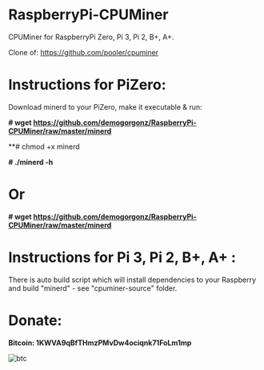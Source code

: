 # RaspberryPi-CPUMiner
CPUMiner for RaspberryPi Zero, Pi 3, Pi 2, B+, A+.


Clone of: https://github.com/pooler/cpuminer

# Instructions for PiZero:
Download minerd to your PiZero, make it executable & run: 

**# wget https://github.com/demogorgonz/RaspberryPi-CPUMiner/raw/master/minerd**

**# chmod +x minerd

**# ./minerd -h**

# Or

**# wget https://github.com/demogorgonz/RaspberryPi-CPUMiner/raw/master/minerd**

# Instructions for Pi 3, Pi 2, B+, A+ :
There is auto build script which will install dependencies to your Raspberry and build "minerd" - see "cpuminer-source" folder.



# Donate:

**Bitcoin: 1KWVA9qBfTHmzPMvDw4ociqnk71FoLm1mp**

![btc](http://i.imgur.com/FeRpxAb.png)
